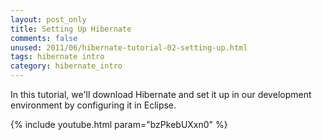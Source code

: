 ```yaml
---           
layout: post_only
title: Setting Up Hibernate
comments: false
unused: 2011/06/hibernate-tutorial-02-setting-up.html
tags: hibernate intro
category: hibernate_intro
---
```


In this tutorial, we'll download Hibernate and set it up in our development environment by configuring it in Eclipse.

{% include youtube.html param="bzPkebUXxn0" %}